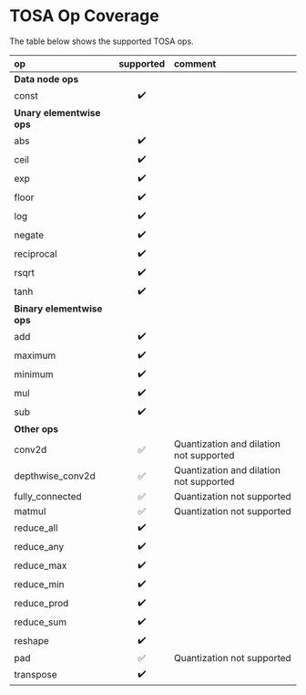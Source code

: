 # TOSA Op Coverage

The table below shows the supported TOSA ops.

| op                    | supported          | comment |
| :-------------------- |:------------------:| :------ |
| **Data node ops**
| const                 | :heavy_check_mark: | |
| **Unary elementwise ops**
| abs                   | :heavy_check_mark: | |
| ceil                  | :heavy_check_mark: | |
| exp                   | :heavy_check_mark: | |
| floor                 | :heavy_check_mark: | |
| log                   | :heavy_check_mark: | |
| negate                | :heavy_check_mark: | |
| reciprocal            | :heavy_check_mark: | |
| rsqrt                 | :heavy_check_mark: | |
| tanh                  | :heavy_check_mark: | |
| **Binary elementwise ops**
| add                   | :heavy_check_mark: | |
| maximum               | :heavy_check_mark: | |
| minimum               | :heavy_check_mark: | |
| mul                   | :heavy_check_mark: | |
| sub                   | :heavy_check_mark: | |
| **Other ops**
| conv2d                | :white_check_mark: | Quantization and dilation not supported |
| depthwise_conv2d      | :white_check_mark: | Quantization and dilation not supported |
| fully_connected       | :white_check_mark: | Quantization not supported |
| matmul                | :white_check_mark: | Quantization not supported |
| reduce_all            | :heavy_check_mark: | |
| reduce_any            | :heavy_check_mark: | |
| reduce_max            | :heavy_check_mark: | |
| reduce_min            | :heavy_check_mark: | |
| reduce_prod           | :heavy_check_mark: | |
| reduce_sum            | :heavy_check_mark: | |
| reshape               | :heavy_check_mark: | |
| pad                   | :white_check_mark: | Quantization not supported |
| transpose             | :heavy_check_mark: | |
